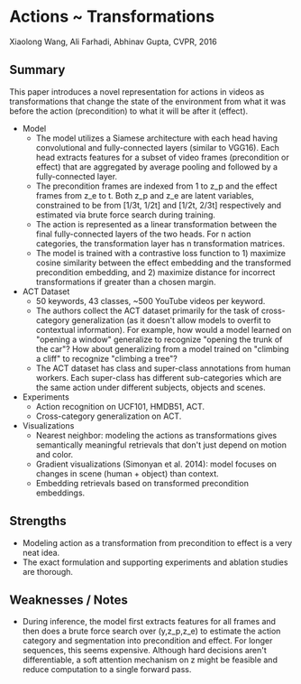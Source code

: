 # Actions ~ Transformations

Xiaolong Wang, Ali Farhadi, Abhinav Gupta, CVPR, 2016

## Summary

This paper introduces a novel representation for actions in videos as transformations that change the state of the environment from what it was before the action (precondition) to what it will be after it (effect).

- Model
    - The model utilizes a Siamese architecture with each head having convolutional and fully-connected layers (similar to VGG16). Each head extracts features for a subset of video frames (precondition or effect) that are aggregated by average pooling and followed by a fully-connected layer.
    - The precondition frames are indexed from 1 to z\_p and the effect frames from z\_e to t. Both z\_p and z\_e are latent variables, constrained to be from [1/3t, 1/2t] and [1/2t, 2/3t] respectively and estimated via brute force search during training.
    - The action is represented as a linear transformation between the final fully-connected layers of the two heads. For n action categories, the transformation layer has n transformation matrices.
    - The model is trained with a contrastive loss function to 1) maximize cosine similarity between the effect embedding and the transformed precondition embedding, and 2) maximize distance for incorrect transformations if greater than a chosen margin.
- ACT Dataset
    - 50 keywords, 43 classes, ~500 YouTube videos per keyword.
    - The authors collect the ACT dataset primarily for the task of cross-category generalization (as it doesn't allow models to overfit to contextual information). For example, how would a model learned on "opening a window" generalize to recognize "opening the trunk of the car"? How about generalizing from a model trained on "climbing a cliff" to recognize "climbing a tree"?
    - The ACT dataset has class and super-class annotations from human workers. Each super-class has different sub-categories which are the same action under different subjects, objects and scenes.
- Experiments
    - Action recognition on UCF101, HMDB51, ACT.
    - Cross-category generalization on ACT.
- Visualizations
    - Nearest neighbor: modeling the actions as transformations gives semantically meaningful retrievals that don't just depend on motion and color.
    - Gradient visualizations (Simonyan et al. 2014): model focuses on changes in scene (human + object) than context.
    - Embedding retrievals based on transformed precondition embeddings.

## Strengths

- Modeling action as a transformation from precondition to effect is a very neat idea.
- The exact formulation and supporting experiments and ablation studies are thorough.

## Weaknesses / Notes

- During inference, the model first extracts features for all frames and then does a brute force search over (y,z\_p,z\_e) to estimate the action category and segmentation into precondition and effect. For longer sequences, this seems expensive. Although hard decisions aren't differentiable, a soft attention mechanism on z might be feasible and reduce computation to a single forward pass.